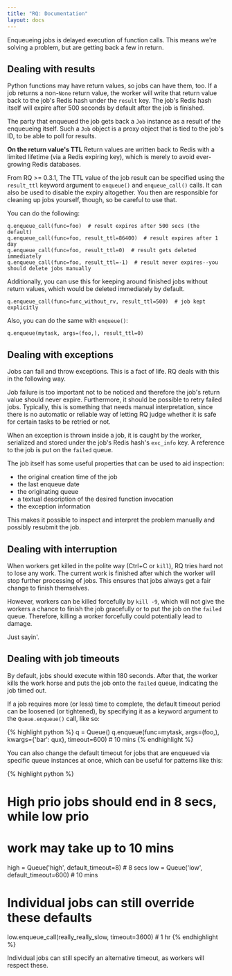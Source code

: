 ```yaml
---
title: "RQ: Documentation"
layout: docs
---
```


Enqueueing jobs is delayed execution of function calls.  This means we're
solving a problem, but are getting back a few in return.


## Dealing with results

Python functions may have return values, so jobs can have them, too.  If a job
returns a non-`None` return value, the worker will write that return value back
to the job's Redis hash under the `result` key.  The job's Redis hash itself
will expire after 500 seconds by default after the job is finished.

The party that enqueued the job gets back a `Job` instance as a result of the
enqueueing itself.  Such a `Job` object is a proxy object that is tied to the
job's ID, to be able to poll for results.


**On the return value's TTL**
Return values are written back to Redis with a limited lifetime (via a Redis
expiring key), which is merely to avoid ever-growing Redis databases.

From RQ >= 0.3.1, The TTL value of the job result can be specified using the
`result_ttl` keyword argument to `enqueue()` and `enqueue_call()` calls.  It
can also be used to disable the expiry altogether.  You then are responsible
for cleaning up jobs yourself, though, so be careful to use that.

You can do the following:

    q.enqueue_call(func=foo)  # result expires after 500 secs (the default)
    q.enqueue_call(func=foo, result_ttl=86400)  # result expires after 1 day
    q.enqueue_call(func=foo, result_ttl=0)  # result gets deleted immediately
    q.enqueue_call(func=foo, result_ttl=-1)  # result never expires--you should delete jobs manually

Additionally, you can use this for keeping around finished jobs without return
values, which would be deleted immediately by default.

    q.enqueue_call(func=func_without_rv, result_ttl=500)  # job kept explicitly

Also, you can do the same with `enqueue()`:

    q.enqueue(mytask, args=(foo,), result_ttl=0)


## Dealing with exceptions

Jobs can fail and throw exceptions.  This is a fact of life.  RQ deals with
this in the following way.

Job failure is too important not to be noticed and therefore the job's return
value should never expire.  Furthermore, it should be possible to retry failed
jobs.  Typically, this is something that needs manual interpretation, since
there is no automatic or reliable way of letting RQ judge whether it is safe
for certain tasks to be retried or not.

When an exception is thrown inside a job, it is caught by the worker,
serialized and stored under the job's Redis hash's `exc_info` key.  A reference
to the job is put on the `failed` queue.

The job itself has some useful properties that can be used to aid inspection:

* the original creation time of the job
* the last enqueue date
* the originating queue
* a textual description of the desired function invocation
* the exception information

This makes it possible to inspect and interpret the problem manually and
possibly resubmit the job.


## Dealing with interruption

When workers get killed in the polite way (Ctrl+C or `kill`), RQ tries hard not
to lose any work.  The current work is finished after which the worker will
stop further processing of jobs.  This ensures that jobs always get a fair
change to finish themselves.

However, workers can be killed forcefully by `kill -9`, which will not give the
workers a chance to finish the job gracefully or to put the job on the `failed`
queue.  Therefore, killing a worker forcefully could potentially lead to
damage.

Just sayin'.


## Dealing with job timeouts

By default, jobs should execute within 180 seconds.  After that, the worker
kills the work horse and puts the job onto the `failed` queue, indicating the
job timed out.

If a job requires more (or less) time to complete, the default timeout period
can be loosened (or tightened), by specifying it as a keyword argument to the
`Queue.enqueue()` call, like so:

{% highlight python %}
q = Queue()
q.enqueue(func=mytask, args=(foo,), kwargs={'bar': qux}, timeout=600)  # 10 mins
{% endhighlight %}

You can also change the default timeout for jobs that are enqueued via specific
queue instances at once, which can be useful for patterns like this:

{% highlight python %}
# High prio jobs should end in 8 secs, while low prio
# work may take up to 10 mins
high = Queue('high', default_timeout=8)  # 8 secs
low = Queue('low', default_timeout=600)  # 10 mins

# Individual jobs can still override these defaults
low.enqueue_call(really_really_slow, timeout=3600)  # 1 hr
{% endhighlight %}

Individual jobs can still specify an alternative timeout, as workers will
respect these.
